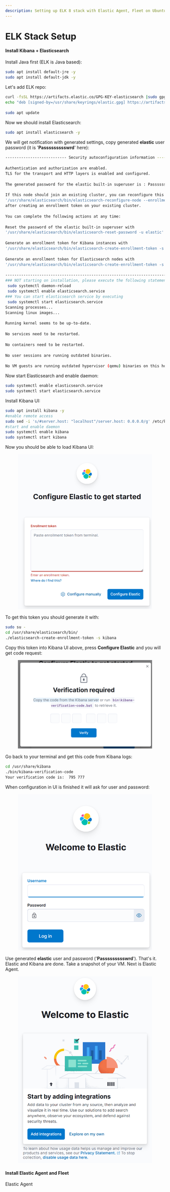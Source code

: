 ```yaml
---
description: Setting up ELK 8 stack with Elastic Agent, Fleet on Ubuntu 22.
---
```


# ELK Stack Setup

#### Install Kibana + Elasticsearch

Install Java first (ELK is Java based):

```bash
sudo apt install default-jre -y
sudo apt install default-jdk -y
```

Let's add ELK repo:

```bash
curl -fsSL https://artifacts.elastic.co/GPG-KEY-elasticsearch |sudo gpg --dearmor -o /usr/share/keyrings/elastic.gpg
echo "deb [signed-by=/usr/share/keyrings/elastic.gpg] https://artifacts.elastic.co/packages/8.x/apt stable main" | sudo tee -a /etc/apt/sources.list.d/elastic-8.x.list

sudo apt update
```

Now we should install Elasticsearch:

```bash
sudo apt install elasticsearch -y
```

We will get notification with generated settings, copy generated **elastic** user password (it is '**Passssssssswrd**' here):

```bash
--------------------------- Security autoconfiguration information ------------------------------

Authentication and authorization are enabled.
TLS for the transport and HTTP layers is enabled and configured.

The generated password for the elastic built-in superuser is : Passssssssswrd

If this node should join an existing cluster, you can reconfigure this with
'/usr/share/elasticsearch/bin/elasticsearch-reconfigure-node --enrollment-token <token-here>'
after creating an enrollment token on your existing cluster.

You can complete the following actions at any time:

Reset the password of the elastic built-in superuser with 
'/usr/share/elasticsearch/bin/elasticsearch-reset-password -u elastic'.

Generate an enrollment token for Kibana instances with 
'/usr/share/elasticsearch/bin/elasticsearch-create-enrollment-token -s kibana'.

Generate an enrollment token for Elasticsearch nodes with 
'/usr/share/elasticsearch/bin/elasticsearch-create-enrollment-token -s node'.

-------------------------------------------------------------------------------------------------
### NOT starting on installation, please execute the following statements to configure elasticsearch service to start automatically using systemd
 sudo systemctl daemon-reload
 sudo systemctl enable elasticsearch.service
### You can start elasticsearch service by executing
 sudo systemctl start elasticsearch.service
Scanning processes...                                                                                                                                                                                                                                                                     
Scanning linux images...                                                                                                                                                                                                                                                                  

Running kernel seems to be up-to-date.

No services need to be restarted.

No containers need to be restarted.

No user sessions are running outdated binaries.

No VM guests are running outdated hypervisor (qemu) binaries on this host.
```

Now start Elasticsearch and enable daemon:

```bash
sudo systemctl enable elasticsearch.service
sudo systemctl start elasticsearch.service
```

Install Kibana UI:

```bash
sudo apt install kibana -y
#enable remote access
sudo sed -i 's/#server.host: "localhost"/server.host: 0.0.0.0/g' /etc/kibana/kibana.yml
#start and enable daemon
sudo systemctl enable kibana
sudo systemctl start kibana
```

Now you should be able to load Kibana UI:

<figure><img src="../../.gitbook/assets/elk-setup-1.png" alt=""><figcaption></figcaption></figure>

To get this token you should generate it with:

```bash
sudo su -
cd /usr/share/elasticsearch/bin/
./elasticsearch-create-enrollment-token -s kibana
```

Copy this token into Kibana UI above, press **Configure Elastic** and you will get code request:

<figure><img src="../../.gitbook/assets/elk-setup-2.png" alt=""><figcaption></figcaption></figure>

Go back to your terminal and get this code from Kibana logs:

```bash
cd /usr/share/kibana
./bin/kibana-verification-code
Your verification code is:  795 777
```

When configuration in UI is finished it will ask for user and password:

<figure><img src="../../.gitbook/assets/elk-setup-3.png" alt=""><figcaption></figcaption></figure>

Use generated **elastic** user and password ('**Passssssssswrd**'). That's it. Elastic and Kibana are done. Take a snapshot of your VM. Next is Elastic Agent.

<figure><img src="../../.gitbook/assets/elk-setup-4.png" alt=""><figcaption></figcaption></figure>

#### Install Elastic Agent and Fleet

Elastic Agent&#x20;

